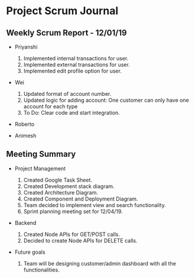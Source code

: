 # Project Scrum Journal
## Weekly Scrum Report - 12/01/19

* Priyanshi
  1. Implemented internal transactions for user.
  2. Implemented external transactions for user.
  3. Implemented edit profile option for user.

* Wei
  1. Updated format of account number.
  2. Updated logic for adding account: One customer can only have one account for each type
  3. To Do: Clear code and start integration.

* Roberto


* Animesh

## Meeting Summary

* Project Management
  1. Created Google Task Sheet.
  2. Created Development stack diagram.
  3. Created Architecture Diagram.
  4. Created Component and Deployment Diagram.
  5. Team decided to implement view and search functionality.
  6. Sprint planning meeting set for 12/04/19.
* Backend
  1. Created Node APIs for GET/POST calls.
  2. Decided to create Node APIs for DELETE calls.
  
* Future goals
  1. Team will be designing customer/admin dashboard with all the functionalities.
